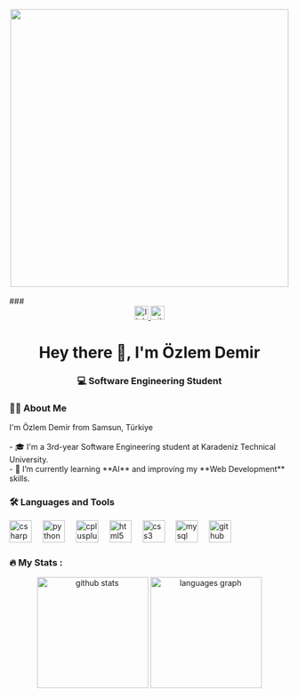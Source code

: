 <div align="center">
<img src="https://user-images.githubusercontent.com/74038190/225813708-98b745f2-7d22-48cf-9150-083f1b00d6c9.gif" width="500">
<br><br>
</div>
###

<div align="center">
  <a href="https://www.linkedin.com/in/ozzlemdemir" target="_blank">
    <img src="https://img.shields.io/static/v1?message=LinkedIn&logo=linkedin&label=&color=0077B5&logoColor=white&labelColor=&style=for-the-badge" height="25" alt="linkedin logo"  />
  </a>
  <a href="https://github.com/ozzlemdemir" target="_blank">
    <img src="https://img.shields.io/static/v1?message=GitHub&logo=github&label=&color=181717&logoColor=white&labelColor=&style=for-the-badge" height="25" alt="github logo"  />
  </a>
</div>

###
###

<h1 align="center">Hey there 👋, I'm Özlem Demir</h1>

###

<h3 align="center">💻 Software Engineering Student </h3>

###

<h3 align="left">👩‍💻  About Me</h3>

<p align="left">
I'm Özlem Demir from Samsun, Türkiye<br><br>
- 🎓 I'm a 3rd-year Software Engineering student at Karadeniz Technical University.<br>
- 🌱 I’m currently learning **AI** and improving my **Web Development** skills.<br>
</p>

###

<h3 align="left">🛠 Languages and Tools</h3>

<div align="left">
  <img src="https://cdn.jsdelivr.net/gh/devicons/devicon/icons/csharp/csharp-original.svg" height="40" alt="csharp logo" />
  <img width="12" />
  <img src="https://cdn.jsdelivr.net/gh/devicons/devicon/icons/python/python-original.svg" height="40" alt="python logo" />
  <img width="12" />
  <img src="https://cdn.jsdelivr.net/gh/devicons/devicon/icons/cplusplus/cplusplus-original.svg" height="40" alt="cplusplus logo" />
  <img width="12" />
  <img src="https://cdn.jsdelivr.net/gh/devicons/devicon/icons/html5/html5-original.svg" height="40" alt="html5 logo" />
  <img width="12" />
  <img src="https://cdn.jsdelivr.net/gh/devicons/devicon/icons/css3/css3-original.svg" height="40" alt="css3 logo" />
  <img width="12" />
  <img src="https://cdn.jsdelivr.net/gh/devicons/devicon/icons/mysql/mysql-original.svg" height="40" alt="mysql logo" />
  <img width="12" />
  <img src="https://cdn.jsdelivr.net/gh/devicons/devicon/icons/github/github-original.svg" height="40" alt="github logo" />
</div>

###

<h3 align="left">🔥 My Stats :</h3>



<div align="center">
  <img src="https://github-readme-stats.vercel.app/api?username=ozzlemdemir&show_icons=true&theme=tokyonight" height="200" alt="github stats" />
  <img src="https://github-readme-stats.vercel.app/api/top-langs/?username=ozzlemdemir&layout=compact&theme=tokyonight" height="200" alt="languages graph" />
</div>

###
